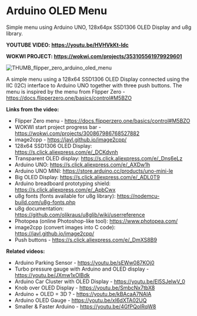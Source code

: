
# Arduino OLED Menu
Simple menu using Arduino UNO, 128x64px SSD1306 OLED Display and u8g library.

**YOUTUBE VIDEO: https://youtu.be/HVHVkKt-ldc**

**WOKWI PROJECT: https://wokwi.com/projects/353105561979929601**

![THUMB_flipper_zero_arduino_oled_menu](https://user-images.githubusercontent.com/117754156/211013886-2e71dfe1-d69c-4260-87b8-94f2f2390a59.jpg)

A simple menu using a 128x64 SSD1306 OLED Display connected using the IIC (I2C) interface to Arduino UNO together with three push buttons. The menu is inspired by the menu from Flipper Zero - https://docs.flipperzero.one/basics/control#M5BZO 

**Links from the video:**
- Flipper Zero menu - https://docs.flipperzero.one/basics/control#M5BZO
- WOKWI start project progress bar - https://wokwi.com/projects/300867986768527882
- image2cpp - https://javl.github.io/image2cpp/
- 128x64 SSD1306 OLED Display: https://s.click.aliexpress.com/e/_DCKdvnh
- Transparent OLED display: https://s.click.aliexpress.com/e/_Dns6eLz
- Arduino UNO: https://s.click.aliexpress.com/e/_AXDw1h
- Arduino UNO MINI: https://store.arduino.cc/products/uno-mini-le
- Big OLED Display: https://s.click.aliexpress.com/e/_ADL0T9
- Arduino breadboard prototyping shield: https://s.click.aliexpress.com/e/_ApbCwx
- u8g fonts (fonts available for u8g library): https://nodemcu-build.com/u8g-fonts.php
- u8g documentation: https://github.com/olikraus/u8glib/wiki/userreference
- Photopea (online Photoshop-like tool): https://www.photopea.com/
- image2cpp (convert images into C code): https://javl.github.io/image2cpp/
- Push buttons - https://s.click.aliexpress.com/e/_DmXS8B9

**Related videos:**
- Arduino Parking Sensor - https://youtu.be/sEWw087KOj0
- Turbo pressure gauge with Arduino and OLED display - https://youtu.be/JXmw1xOlBdk
- Arduino Car Cluster with OLED Display - https://youtu.be/El5SJelwV_0
- Knob over OLED Display - https://youtu.be/SmbcNx7tbX8
- Arduino + OLED = 3D ? - https://youtu.be/kBAcaA7NAlA
- Arduino OLED Gauge - https://youtu.be/xI6dXTA02UQ
- Smaller & Faster Arduino - https://youtu.be/4GfPQoIRqW8


